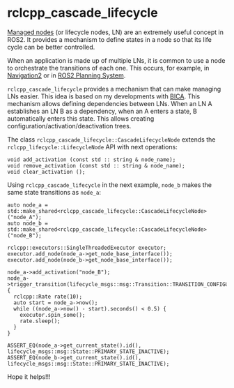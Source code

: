 # rclcpp_cascade_lifecycle

[Managed nodes](https://design.ros2.org/articles/node_lifecycle.html) (or lifecycle nodes, LN) are an extremely useful concept in ROS2. It provides a mechanism to define states in a node so that its life cycle can be better controlled.

When an application is made up of multiple LNs, it is common to use a node to orchestrate the transitions of each one. This occurs, for example, in [Navigation2](https://github.com/ros-planning/navigation2/tree/master/nav2_lifecycle_manager) or in [ROS2 Planning System](https://github.com/IntelligentRoboticsLabs/ros2_planning_system/tree/master/plansys2_lifecycle_manager).

`rclcpp_cascade_lifecycle` provides a mechanism that can make managing LNs easier. This idea is based on my developments with [BICA](https://github.com/IntelligentRoboticsLabs/BICA/tree/ros2). This mechanism allows defining dependencies between LNs. When an LN A establishes an LN B as a dependency, when an A enters a state, B automatically enters this state. This allows creating configuration/activation/deactivation trees.

The class `rclcpp_cascade_lifecycle::CascadeLifecycleNode` extends the `rclcpp_lifecycle::LifecycleNode` API with next operations:

```
void add_activation (const std :: string & node_name);
void remove_activation (const std :: string & node_name);
void clear_activation ();
```

Using `rclcpp_cascade_lifecycle` in the next example, `node_b` makes the same state transitions as `node_a`:

``` 
auto node_a = std::make_shared<rclcpp_cascade_lifecycle::CascadeLifecycleNode>("node_A");
auto node_b = std::make_shared<rclcpp_cascade_lifecycle::CascadeLifecycleNode>("node_B");

rclcpp::executors::SingleThreadedExecutor executor;
executor.add_node(node_a->get_node_base_interface());
executor.add_node(node_b->get_node_base_interface());

node_a->add_activation("node_B");
node_a->trigger_transition(lifecycle_msgs::msg::Transition::TRANSITION_CONFIGURE);
{
  rclcpp::Rate rate(10);
  auto start = node_a->now();
  while ((node_a->now() - start).seconds() < 0.5) {
    executor.spin_some();
    rate.sleep();
  }
}

ASSERT_EQ(node_a->get_current_state().id(), lifecycle_msgs::msg::State::PRIMARY_STATE_INACTIVE);
ASSERT_EQ(node_b->get_current_state().id(), lifecycle_msgs::msg::State::PRIMARY_STATE_INACTIVE);
```

Hope it helps!!!
